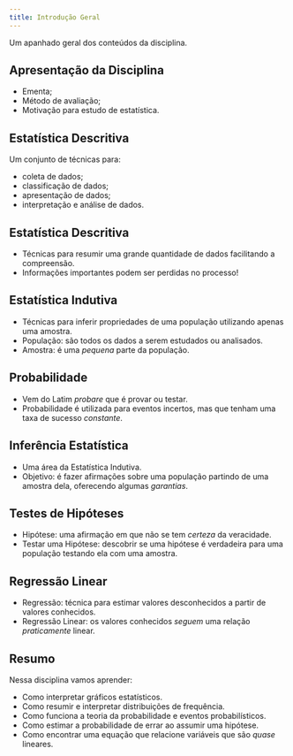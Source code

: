 ```yaml
---
title: Introdução Geral
---
```

Um apanhado geral dos conteúdos da disciplina.

## Apresentação da Disciplina

- Ementa;
- Método de avaliação;
- Motivação para estudo de estatística.

## Estatística Descritiva

Um conjunto de técnicas para:

- coleta de dados;
- classificação de dados;
- apresentação de dados; 
- interpretação e análise de dados.

## Estatística Descritiva

- Técnicas para resumir uma grande quantidade de dados facilitando a compreensão.
- Informações importantes podem ser perdidas no processo!

## Estatística Indutiva

- Técnicas para inferir propriedades de uma população utilizando apenas uma amostra.
- População: são todos os dados a serem estudados ou analisados.
- Amostra: é uma *pequena* parte da população.

## Probabilidade

- Vem do Latim *probare* que é provar ou testar.
- Probabilidade é utilizada para eventos incertos, mas que tenham uma taxa de sucesso *constante*.

## Inferência Estatística

- Uma área da Estatística Indutiva.
- Objetivo: é fazer afirmações sobre uma população partindo de uma amostra dela, oferecendo algumas *garantias*.

## Testes de Hipóteses

- Hipótese: uma afirmação em que não se tem *certeza* da veracidade.
- Testar uma Hipótese: descobrir se uma hipótese é verdadeira para uma população testando ela com uma amostra.

## Regressão Linear

- Regressão: técnica para estimar valores desconhecidos a partir de valores conhecidos.
- Regressão Linear: os valores conhecidos *seguem* uma relação *praticamente* linear.

## Resumo

Nessa disciplina vamos aprender:

- Como interpretar gráficos estatísticos.
- Como resumir e interpretar distribuições de frequência.
- Como funciona a teoria da probabilidade e eventos probabilísticos.
- Como estimar a probabilidade de errar ao assumir uma hipótese.
- Como encontrar uma equação que relacione variáveis que são *quase* lineares.
